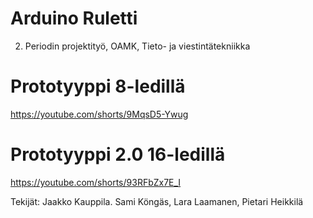 # Arduino Ruletti
2. Periodin projektityö, OAMK, Tieto- ja viestintätekniikka

# Prototyyppi 8-ledillä
https://youtube.com/shorts/9MqsD5-Ywug

# Prototyyppi 2.0 16-ledillä
https://youtube.com/shorts/93RFbZx7E_I

Tekijät: Jaakko Kauppila. Sami Köngäs, Lara Laamanen, Pietari Heikkilä
